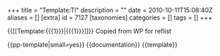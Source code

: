 +++
title = "Template:Tl"
description = ""
date = 2010-10-11T15:08:40Z
aliases = []
[extra]
id = 7127
[taxonomies]
categories = []
tags = []
+++

{{[[Template:{{{1}}}|{{{1}}}]]}}<noinclude>
Copied from WP for reflist

{{pp-template|small=yes}}
{{documentation}}
{{template}}</noinclude>

